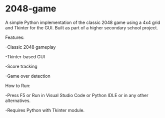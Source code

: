 # 2048-game
A simple Python implementation of the classic 2048 game using a 4x4 grid and Tkinter for the GUI. Built as part of a higher secondary school project.

Features:

-Classic 2048 gameplay

-Tkinter-based GUI

-Score tracking

-Game over detection

How to Run:

-Press F5 or Run in Visual Studio Code or Python IDLE or in any other alternatives.

-Requires Python with Tkinter module.
